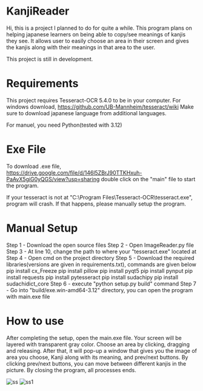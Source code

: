 # KanjiReader
Hi, this is a project I planned to do for quite a while. This program plans on helping japanese learners on being able to copy/see meanings of kanjis they see. It allows user to easily choose an area in their screen and gives the kanjis along with their meanings in that area to the user.

This project is still in development.

# Requirements
This project requires Tesseract-OCR 5.4.0 to be in your computer. For windows download,
https://github.com/UB-Mannheim/tesseract/wiki
Make sure to download japanese language from additional languages.

For manuel, you need Python(tested with 3.12)

# Exe File
To download .exe file,
https://drive.google.com/file/d/146l5ZBrJ90TTKHxuh-PaAvX5giG0yQGS/view?usp=sharing
double click on the "main" file to start the program.

If your tesseract is not at "C:\\Program Files\\Tesseract-OCR\\tesseract.exe", program will crash. If that happens, please manually setup the program.


# Manual Setup
Step 1 - Download the open source files
Step 2 - Open ImageReader.py file
Step 3 - At line 10, change the path to where your "tesseract.exe" located at
Step 4 - Open cmd on the project directory
Step 5 - Download the required libraries(versions are given in requirements.txt), commands are given below
        pip install cx_Freeze
        pip install pillow
        pip install pyqt5
        pip install pynput
        pip install requests
        pip install pytesseract
        pip install sudachipy
        pip install sudachidict_core
Step 6 - execute "python setup.py build" command
Step 7 - Go into "build/exe.win-amd64-3.12" directory, you can open the program with main.exe file


# How to use
After completing the setup, open the main.exe file. Your screen will be layered with transparent gray color. Choose an area by clicking, dragging and releasing. After that, it will pop-up a window that gives you the image of area you choose, Kanji along with its meaning, and prev/next buttons. By clicking prev/next buttons, you can move between different kanjis in the picture. By closing the program, all processes ends.

![ss](https://github.com/furkandegirmenci/KanjiReader/assets/92688554/65342071-5653-4591-90ec-20ae195022ab) ![ss1](https://github.com/furkandegirmenci/KanjiReader/assets/92688554/f10ad04e-8dfc-4d0f-900a-1cf8a312a367)
